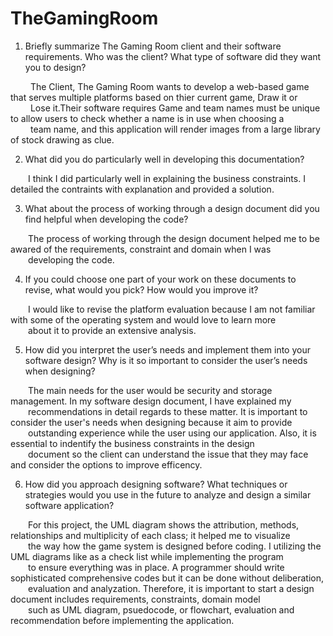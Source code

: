 # TheGamingRoom
1.  Briefly summarize The Gaming Room client and their software requirements. Who was the client? What type of software did they want you to design? 

&emsp;&emsp; The Client, The Gaming Room wants to develop a web-based game that serves multiple platforms based on thier current game, Draw it or <br /> 
&emsp;&emsp; Lose it.Their software requires Game and team names must be unique to allow users to check whether a name is in use when choosing a  <br /> 
&emsp;&emsp; team name, and this application will render images from a large library of stock drawing as clue. 

2.  What did you do particularly well in developing this documentation?

&emsp;&emsp;I think I did particularly well in explaining the business constraints. I detailed the contraints with explanation and provided a solution. 
<br />

3.  What about the process of working through a design document did you find helpful when developing the code?

&emsp;&emsp;The process of working through the design document helped me to be awared of the requirements, constraint and domain when I was  <br /> 
&emsp;&emsp;developing the code. 
<br />

4. If you could choose one part of your work on these documents to revise, what would you pick? How would you improve it?

&emsp;&emsp;I would like to revise the platform evaluation because I am not familiar with some of the operating system and would love to learn more <br /> 
&emsp;&emsp;about it to provide an extensive analysis. 
<br />

5. How did you interpret the user’s needs and implement them into your software design? Why is it so important to consider the user’s needs when designing?

&emsp;&emsp;The main needs for the user would be security and storage management. In my software design document, I have explained my <br /> 
&emsp;&emsp;recommendations in detail regards to these matter. It is important to consider the user's needs when designing because it aim to provide  <br /> 
&emsp;&emsp;outstanding experience while the user using our application. Also, it is essential to indentify the business constraints in the design  <br /> 
&emsp;&emsp;document so the client can understand the issue that they may face and consider the options to improve efficency. 
<br />

6. How did you approach designing software? What techniques or strategies would you use in the future to analyze and design a similar software application?

&emsp;&emsp;For this project, the UML diagram shows the attribution, methods, relationships and multiplicity of each class; it helped me to visualize  <br /> 
&emsp;&emsp;the way how the game system is designed before coding. I utilizing the UML diagrams like as a check list while implementing the program <br /> 
&emsp;&emsp;to ensure everything was in place. A programmer should write sophisticated comprehensive codes but it can be done without deliberation,  <br /> 
&emsp;&emsp;evaluation and analyzation. Therefore, it is important to start a design document includes requirements, constraints, domain model <br /> 
&emsp;&emsp;such as UML diagram, psuedocode, or flowchart, evaluation and recommendation before implementing the application.  
